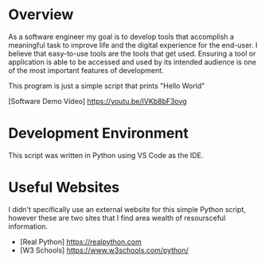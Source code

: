# Overview

As a software engineer my goal is to develop tools that accomplish a meaningful task to improve life and the digital experience for the end-user. I believe that easy-to-use tools are the tools that get used. Ensuring a tool or application is able to be accessed and used by its intended audience is one of the most important features of development.

This program is just a simple script that prints "Hello World"

[Software Demo Video] https://youtu.be/IVKb8bF3ovg

# Development Environment

This script was written in Python using VS Code as the IDE.

# Useful Websites

I didn't specifically use an external website for this simple Python script, however these are two sites that I find area wealth of resoursceful information.

- [Real Python] https://realpython.com
- [W3 Schools] https://www.w3schools.com/python/
